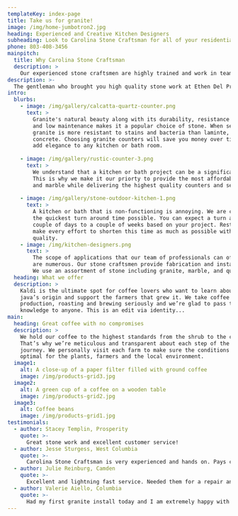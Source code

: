 ```yaml
---
templateKey: index-page
title: Take us for granite!
image: /img/home-jumbotron2.jpg
heading: Experienced and Creative Kitchen Designers
subheading: Look to Carolina Stone Craftsman for all of your residential and commercial countertop needs.
phone: 803-408-3456
mainpitch:
  title: Why Carolina Stone Craftsman
  description: >
    Our experienced stone craftsmen are highly trained and work in teams to guide you through the process from design, fabrication, and installation.  Whether it be for new construction or a remodel we provide the latest techniques and professional staff to make your project as stress-free as possible.
description: >-
  The gentleman who brought you high quality stone work at Ethen Del Priore Stonecraftsman LLC, has purchased the business formerly known as Rock Ye Tops and reopened as Carolina Stone Craftsman. Ethen Del Priore Stonecraftsman and Rock Ye Tops have serviced the greater Columbia area and the state of South Carolina for over 20 years. Although the name has changed, the core values and quality workmanship remain.  At Carolina Stone Craftsman our team of dedicated professionals strive to provide high quality work with the personal attention that you expect from a family owned and operated business.
intro:
  blurbs:
    - image: /img/gallery/calcatta-quartz-counter.png
      text: >
        Granite's natural beauty along with its durability, resistance to heat,
        and low maintenance makes it a popular choice of stone. When sealed, 
        granite is more resistant to stains and bacteria than laminte, tile, or
        concrete. Choosing granite counters will save you money over time and
        add elegance to any kitchen or bath room.
        
    - image: /img/gallery/rustic-counter-3.png
      text: >
        We understand that a kitchen or bath project can be a significant investment.
        This is why we make it our priorty to provide the most affordable granite, quartz,
        and marble while delivering the highest quality counters and service you expect.
        
    - image: /img/gallery/stone-outdoor-kitchen-1.png
      text: >
        A kitchen or bath that is non-functioning is annoying. We are committed to 
        the quickest turn around time possible. You can expect a turn around of a
        couple of days to a couple of weeks based on your project. Rest assured we
        make every effort to shorten this time as much as possible without sacrificing
        quality.
    - image: /img/kitchen-designers.png
      text: >
        The scope of applications that our team of professionals can offer consultation
        are numerous. Our stone craftsmen provide fabrication and installation of countertops, vanities, tub surrounds, showers, fireplaces, sinks, and wall cladding.
        We use an assortment of stone including granite, marble, and quartz.
  heading: What we offer
  description: >
    Kaldi is the ultimate spot for coffee lovers who want to learn about their
    java’s origin and support the farmers that grew it. We take coffee
    production, roasting and brewing seriously and we’re glad to pass that
    knowledge to anyone. This is an edit via identity...
main:
  heading: Great coffee with no compromises
  description: >
    We hold our coffee to the highest standards from the shrub to the cup.
    That’s why we’re meticulous and transparent about each step of the coffee’s
    journey. We personally visit each farm to make sure the conditions are
    optimal for the plants, farmers and the local environment.
  image1:
    alt: A close-up of a paper filter filled with ground coffee
    image: /img/products-grid3.jpg
  image2:
    alt: A green cup of a coffee on a wooden table
    image: /img/products-grid2.jpg
  image3:
    alt: Coffee beans
    image: /img/products-grid1.jpg
testimonials:
  - author: Stacey Templin, Prosperity
    quote: >-
      Great stone work and excellent customer service!
  - author: Jesse Sturgess, West Columbia 
    quote: >-
      Carolina Stone Craftsman is very experienced and hands on. Pays close attention to details and customer service is excellent.
  - author: Julie Reinburg, Camden
    quote: >-
      Excellent and lightning fast service. Needed them for a repair and was impressed. Would love to hire for some other projects down the road.
  - author: Valerie Aiello, Columbia
    quote: >-
      Had my first granite install today and I am extremely happy with the product, service and price! Highly recommend!!!
---
```

